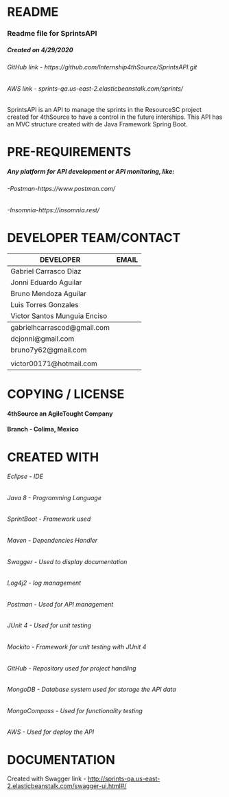 # README
	
<h3>Readme file for SprintsAPI</h3>
<h5>Created on 4/29/2020</h5>
<h6>GitHub link - https://github.com/Internship4thSource/SprintsAPI.git</h6>
<h6>AWS link - sprints-qa.us-east-2.elasticbeanstalk.com/sprints/</h6>

<p>SprintsAPI is an API to manage the sprints in the ResourceSC project created
for 4thSource to have a control in the future interships. This API has an MVC 
structure created with de Java Framework Spring Boot.</p>

# PRE-REQUIREMENTS

<h5>Any platform for API development or API monitoring, like:</h5>
<h6>-Postman-https://www.postman.com/</h6>
<h6>-Insomnia-https://insomnia.rest/</h6>

# DEVELOPER TEAM/CONTACT

<table>
	<thead>
		<tr>
			<th scope="col">DEVELOPER</th>
			<th scope="col">EMAIL</th>
		</tr>
	</thead>
	<tbody>
		<tr><td>Gabriel Carrasco Diaz</td></tr>
		<tr><td>Jonni Eduardo Aguilar</td></tr>
		<tr><td>Bruno Mendoza Aguilar</td></tr>
		<tr><td>Luis Torres Gonzales</td></tr>
		<tr><td>Victor Santos Munguia Enciso</td></tr>
	</tbody>
	<tbody>
		<tr> <td>gabrielhcarrascod@gmail.com</td> </tr>
		<tr> <td>dcjonni@gmail.com</td> </tr>
		<tr> <td>bruno7y62@gmail.com</td> </tr>
		<tr> <td></td> </tr>
		<tr> <td>victor00171@hotmail.com</td> </tr>
	</tbody>
</table>

# COPYING / LICENSE

<h4>4thSource an AgileTought Company</h4>
<h4>Branch - Colima, Mexico</h4>

# CREATED WITH

<h6>Eclipse - IDE</h6>
<h6>Java 8 - Programming Language</h6>
<h6>SprintBoot - Framework used</h6>
<h6>Maven - Dependencies Handler</h6>
<h6>Swagger - Used to display documentation</h6>
<h6>Log4j2 - log management</h6>
<h6>Postman - Used for API management</h6>
<h6>JUnit 4 - Used for unit testing</h6>
<h6>Mockito - Framework for unit testing with JUnit 4</h6>
<h6>GitHub - Repository used for project handling</h6>
<h6>MongoDB - Database system used for storage the API data</h6>
<h6>MongoCompass - Used for functionality testing</h6>
<h6>AWS - Used for deploy the API</h6>

# DOCUMENTATION

Created with Swagger
link - http://sprints-qa.us-east-2.elasticbeanstalk.com/swagger-ui.html#/
